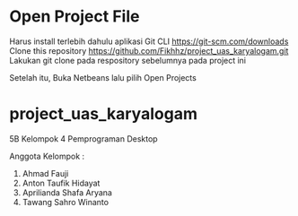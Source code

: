 # Open Project File 
Harus install terlebih dahulu aplikasi Git CLI
https://git-scm.com/downloads
Clone this repository
https://github.com/Fikhhz/project_uas_karyalogam.git
Lakukan git clone pada respository sebelumnya pada project ini

Setelah itu, Buka Netbeans lalu pilih Open Projects

# project_uas_karyalogam
5B Kelompok 4 Pemprograman Desktop

Anggota Kelompok :
1. Ahmad Fauji
2. Anton Taufik Hidayat
3. Aprilianda Shafa Aryana
4. Tawang Sahro Winanto

